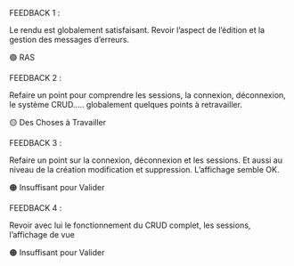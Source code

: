 FEEDBACK 1 :

Le rendu est globalement satisfaisant. Revoir l’aspect de l’édition et la gestion des messages d’erreurs.

🟢 RAS

FEEDBACK 2 :

Refaire un point pour comprendre les sessions, la connexion, déconnexion, le système CRUD….. globalement quelques points à retravailler.

🟡 Des Choses à Travailler

FEEDBACK 3 :

Refaire un point sur la connexion, déconnexion et les sessions. Et aussi au niveau de la création modification et suppression. L’affichage semble OK.

🟠 Insuffisant pour Valider

FEEDBACK 4 :

Revoir avec lui le fonctionnement du CRUD complet, les sessions, l’affichage de vue

🟠 Insuffisant pour Valider